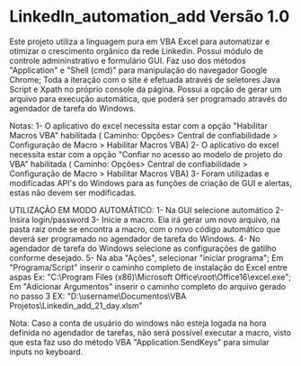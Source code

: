 # LinkedIn_automation_add Versão 1.0
Este projeto utiliza a linguagem pura em VBA Excel para automatizar e otimizar o crescimento orgânico da rede Linkedin. Possui módulo de controle admininstrativo e formulário GUI. Faz uso dos métodos "Application" e "Shell (cmd)" para manipulação do navegador Google Chrome; Toda a iteração com o site é efetuada através de seletores Java Script e Xpath no próprio console da página. Possui a opção de gerar um arquivo para execução automática, que poderá ser programado através do agendador de tarefa do Windows.

Notas: 
1- O aplicativo do excel necessita estar com a opção "Habilitar Macros VBA" habilitada ( Caminho: Opções> Central de confiabilidade > Configuração de Macro > Habilitar Macros VBA)
2- O aplicativo do excel necessita estar com a opção "Confiar no acesso ao modelo de projeto do VBA" habilitada ( Caminho: Opções> Central de confiabilidade > Configuração de Macro > Habilitar Macros VBA)
3- Foram utilizadas e modificadas API's do Windows para as funções de criação de GUI e alertas, estas não devem ser modificadas.

UTILIZAÇÃO EM MODO AUTOMÁTICO: 
1- Na GUI selecione automático
2- Insira login/password
3- Inicie a macro. Ela irá gerar um novo arquivo, na pasta raiz onde se encontra a macro, com o novo código automático que deverá ser programado no agendador de tarefa do Windows. 
4- No agendador de tarefa do Windows selecione as configurações de gatilho conforme desejado.
5- Na aba "Ações", selecionar "iniciar programa"; Em "Programa/Script" inserir o caminho completo de instalação do Excel entre aspas Ex: "C:\Program Files (x86)\Microsoft Office\root\Office16\excel.exe"; Em "Adicionar Argumentos" inserir o caminho completo do arquivo gerado no passo 3 EX: "D:\username\Documentos\VBA Projetos\Linkedin_add_21_day.xlsm"

Nota: Caso a conta de usuário do windows não esteja logada na hora definida no agendador de tarefas, não será possível executar a macro, visto que esta faz uso do método VBA "Application.SendKeys" para simular inputs no keyboard.
